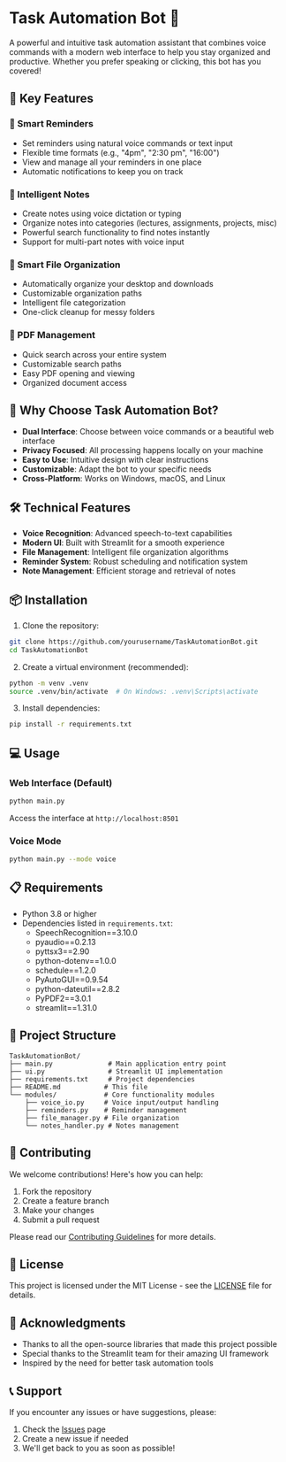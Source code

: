 # Task Automation Bot 🤖

A powerful and intuitive task automation assistant that combines voice commands with a modern web interface to help you stay organized and productive. Whether you prefer speaking or clicking, this bot has you covered!

## 🌟 Key Features

### 🎯 Smart Reminders
- Set reminders using natural voice commands or text input
- Flexible time formats (e.g., "4pm", "2:30 pm", "16:00")
- View and manage all your reminders in one place
- Automatic notifications to keep you on track

### 📝 Intelligent Notes
- Create notes using voice dictation or typing
- Organize notes into categories (lectures, assignments, projects, misc)
- Powerful search functionality to find notes instantly
- Support for multi-part notes with voice input

### 📂 Smart File Organization
- Automatically organize your desktop and downloads
- Customizable organization paths
- Intelligent file categorization
- One-click cleanup for messy folders

### 📄 PDF Management
- Quick search across your entire system
- Customizable search paths
- Easy PDF opening and viewing
- Organized document access

## 🚀 Why Choose Task Automation Bot?

- **Dual Interface**: Choose between voice commands or a beautiful web interface
- **Privacy Focused**: All processing happens locally on your machine
- **Easy to Use**: Intuitive design with clear instructions
- **Customizable**: Adapt the bot to your specific needs
- **Cross-Platform**: Works on Windows, macOS, and Linux

## 🛠️ Technical Features

- **Voice Recognition**: Advanced speech-to-text capabilities
- **Modern UI**: Built with Streamlit for a smooth experience
- **File Management**: Intelligent file organization algorithms
- **Reminder System**: Robust scheduling and notification system
- **Note Management**: Efficient storage and retrieval of notes

## 📦 Installation

1. Clone the repository:
```bash
git clone https://github.com/yourusername/TaskAutomationBot.git
cd TaskAutomationBot
```

2. Create a virtual environment (recommended):
```bash
python -m venv .venv
source .venv/bin/activate  # On Windows: .venv\Scripts\activate
```

3. Install dependencies:
```bash
pip install -r requirements.txt
```

## 💻 Usage

### Web Interface (Default)
```bash
python main.py
```
Access the interface at `http://localhost:8501`

### Voice Mode
```bash
python main.py --mode voice
```

## 📋 Requirements

- Python 3.8 or higher
- Dependencies listed in `requirements.txt`:
  - SpeechRecognition==3.10.0
  - pyaudio==0.2.13
  - pyttsx3==2.90
  - python-dotenv==1.0.0
  - schedule==1.2.0
  - PyAutoGUI==0.9.54
  - python-dateutil==2.8.2
  - PyPDF2==3.0.1
  - streamlit==1.31.0

## 📁 Project Structure

```
TaskAutomationBot/
├── main.py              # Main application entry point
├── ui.py                # Streamlit UI implementation
├── requirements.txt     # Project dependencies
├── README.md           # This file
└── modules/            # Core functionality modules
    ├── voice_io.py     # Voice input/output handling
    ├── reminders.py    # Reminder management
    ├── file_manager.py # File organization
    └── notes_handler.py # Notes management
```

## 🤝 Contributing

We welcome contributions! Here's how you can help:
1. Fork the repository
2. Create a feature branch
3. Make your changes
4. Submit a pull request

Please read our [Contributing Guidelines](CONTRIBUTING.md) for more details.

## 📄 License

This project is licensed under the MIT License - see the [LICENSE](LICENSE) file for details.

## 🙏 Acknowledgments

- Thanks to all the open-source libraries that made this project possible
- Special thanks to the Streamlit team for their amazing UI framework
- Inspired by the need for better task automation tools

## 📞 Support

If you encounter any issues or have suggestions, please:
1. Check the [Issues](https://github.com/yourusername/TaskAutomationBot/issues) page
2. Create a new issue if needed
3. We'll get back to you as soon as possible! 